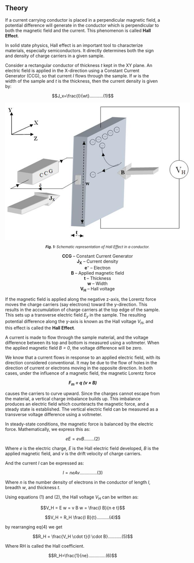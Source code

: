 ## Theory 

<p>
  If a current carrying conductor is placed in a perpendicular magnetic field, a potential difference will generate in the conductor which is perpendicular to both the magnetic field and the current. This phenomenon is called <strong>Hall Effect</strong>.
</p>

<p>
  In solid state physics, Hall effect is an important tool to characterize materials, especially semiconductors. It directly determines both the sign and density of charge carriers in a given sample.
</p>

<p>
  Consider a rectangular conductor of thickness <em>t</em> kept in the XY plane. An electric field is applied in the X-direction using a Constant Current Generator (CCG), so that current <em>I</em> flows through the sample. If <em>w</em> is the width of the sample and <em>t</em> is the thickness, then the current density is given by:
</p>


$$J_x=\frac{I}{wt}...........(1)$$

<div style="display: block; margin-left: auto; margin-right: auto; text-align: center; width: fit-content;"><img src="./images/figure1.jpg" alt="Figure 1" style="max-width: 600px; height: auto;"><p style="text-align: center; font-size: smaller; font-style: italic;">
  <strong>Fig. 1:</strong> Schematic representation of Hall Effect in a conductor.</p>
<p>
    <strong>CCG</strong> – Constant Current Generator<br>
    <strong>J<sub>X</sub></strong> – Current density<br>
    <strong>e⁻</strong> – Electron<br>
    <strong>B</strong> – Applied magnetic field<br>
    <strong>t</strong> – Thickness<br>
    <strong>w</strong> – Width<br>
    <strong>V<sub>H</sub></strong> – Hall voltage<br>
</p></div>


<p>
  If the magnetic field is applied along the negative z-axis, the Lorentz force moves the charge carriers (say electrons) toward the y-direction. This results in the accumulation of charge carriers at the top edge of the sample. This sets up a transverse electric field <em>E<sub>y</sub></em> in the sample. The resulting potential difference along the y-axis is known as the Hall voltage <em>V<sub>H</sub></em>, and this effect is called the <strong>Hall Effect</strong>.
</p>

<p>
  A current is made to flow through the sample material, and the voltage difference between its top and bottom is measured using a voltmeter. When the applied magnetic field <em>B = 0</em>, the voltage difference will be zero.
</p>

<p>
  We know that a current flows in response to an applied electric field, with its direction considered conventional. It may be due to the flow of holes in the direction of current or electrons moving in the opposite direction. In both cases, under the influence of a magnetic field, the magnetic Lorentz force
</p>

<p style="text-align: center; font-weight: bold;">
  <em>F<sub>m</sub> = q (v × B)</em>
</p>

<p>
  causes the carriers to curve upward. Since the charges cannot escape from the material, a vertical charge imbalance builds up. This imbalance produces an electric field which counteracts the magnetic force, and a steady state is established. The vertical electric field can be measured as a transverse voltage difference using a voltmeter.
</p>

<p>
  In steady-state conditions, the magnetic force is balanced by the electric force. Mathematically, we express this as:
</p>


$$eE=evB........(2)$$

<p>
  Where <em>e</em> is the electric charge, <em>E</em> is the Hall electric field developed, <em>B</em> is the applied magnetic field, and <em>v</em> is the drift velocity of charge carriers.
</p>

<p>
  And the current <em>I</em> can be expressed as:
</p>



$$I=neAv..............(3)$$

<p>
  Where <em>n</em> is the number density of electrons in the conductor of length <em>l</em>, breadth <em>w</em>, and thickness <em>t</em>.
</p>


  Using equations (1) and (2), the Hall voltage <em>V<sub>H</sub></em> can be written as:

$$V_H = E w = v B w = \frac{I B}{n e t}$$

$$V_H = R_H \frac{I B}{t}..........(4)$$

by rearranging eq(4) we get

$$R_H = \frac{V_H \cdot t}{I \cdot B}...........(5)$$


Where RH is called the Hall coefficient.

$$R_H=\frac{1}{ne}..............(6)$$


